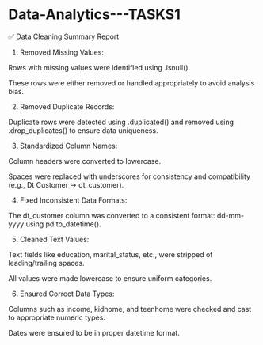 # Data-Analytics---TASKS1
✅ Data Cleaning Summary Report
1. Removed Missing Values:

Rows with missing values were identified using .isnull().

These rows were either removed or handled appropriately to avoid analysis bias.

2. Removed Duplicate Records:

Duplicate rows were detected using .duplicated() and removed using .drop_duplicates() to ensure data uniqueness.

3. Standardized Column Names:

Column headers were converted to lowercase.

Spaces were replaced with underscores for consistency and compatibility (e.g., Dt Customer → dt_customer).

4. Fixed Inconsistent Data Formats:

The dt_customer column was converted to a consistent format: dd-mm-yyyy using pd.to_datetime().

5. Cleaned Text Values:

Text fields like education, marital_status, etc., were stripped of leading/trailing spaces.

All values were made lowercase to ensure uniform categories.

6. Ensured Correct Data Types:

Columns such as income, kidhome, and teenhome were checked and cast to appropriate numeric types.

Dates were ensured to be in proper datetime format.

